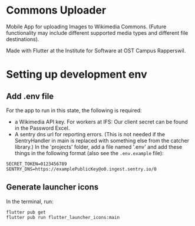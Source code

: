 # Commons Uploader
Mobile App for uploading Images to Wikimedia Commons. (Future functionality may include different supported media types and different file destinations).

Made with Flutter at the Institute for Software at OST Campus Rapperswil.

# Setting up development env

## Add .env file
For the app to run in this state, the following is required: 
 - a Wikimedia API key. For workers at IFS: Our client secret can be found in the Password Excel.
 - A sentry dns url for reporting errors. (This is not needed if the SentryHandler in main is replaced with something else from the catcher library.)
In the 'projects' folder, add a file named '.env' and add these things in the following format (also see the `.env.example` file):
```
SECRET_TOKEN=0123456789
SENTRY_DNS=https://examplePublicKey@o0.ingest.sentry.io/0
```

## Generate launcher icons

In the terminal, run:
```
flutter pub get
flutter pub run flutter_launcher_icons:main
```